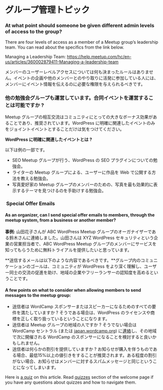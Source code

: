 <!--
# Group Management Topics
-->
# グループ管理トピック

### At what point should someone be given different admin levels of access to the group?

There are four levels of access as a member of a Meetup group’s leadership team. You can read about the specifics from the link below.

Managing a Leadership Team: https://help.meetup.com/hc/en-us/articles/360002879411-Managing-a-leadership-team

<!--
There are no set rules surrounding member user level access. This is a group decision. It is suggested that if you are actively involved with scheduling events and interacting with members, your role should allow you to connect with the members to keep them informed of your events.
-->
メンバーのユーザーレベルアクセスについては何も決まったルールはありません。イベントの企画や他のメンバーとのやり取りに活発に参加している人には、メンバーにイベント情報を伝えるのに必要な権限を与えられるべきです。


<!--
### I run a separate meetup group. Can I organize a joint meetup?
-->
### 他の勉強会グループも運営しています。合同イベントを運営することは可能ですか ?

<!--
Cross pollination of meetup groups is a huge community bonus that we encourage. We ask that you only schedule joint meetup events that specifically relate to WordPress.
-->
Meetup グループの相互交流はコミュニティにとっての大きなボーナス効果があることであり、推奨されています。WordPress に明確に関連したイベントのみをジョイントイベントとすることだけは気をつけてください。

<!--
**What is an event that is specifically relates to WordPress?**
-->
**WordPress に明確に関連したイベントとは ?**

<!--
Some examples:
-->
以下は例の一部です。

<!--
*   The SEO Meetup group might do a joint meetup on a WordPress specific SEO plugin.
*   Perhaps you have a Writers Meetup and you are looking to do an event that shows your users how to publish their work to the web.
*   Perhaps you have a Photography Meetup and you would like to help your members find a WordPress theme that displays their photos best.
-->
*   SEO Meetup グループが行う、WordPress の SEO プラグインについての勉強会。
*   ライターの Meetup グループによる、ユーザーに作品を Web で公開する方法を教える勉強会。
*   写真愛好家の Meetup グループのメンバーのための、写真を最も効果的に表示するテーマを見つけるのを手助けする勉強会。

###  Special Offer Emails

#### As an organizer, can I send special offer emails to members, through the meetup system, from a business or another member?

<!--
**Example Scenario:** Jane Apple contacted Cindy who is the meetup organizer of Cool City USA. Jane Apple is a sales rep for a business name Cool City WordPress Security. Jane wants to offer the group a free trial as way to get the word out about their service.
-->
**事例:** 山田花子さんが ABC WordPress Meetup グループのオーガナイザーである鈴木さんに連絡しました。山田さんは XYZ WordPress セキュリティという企業の営業担当者で、ABC WordPress Meetup グループのメンバーにサービスを知ってもらうために無料トライアルを提供したいと思っています。

<!--
**Emails sent to members should fall within this range:**
The goal of group communication should be to better the communities understanding of WordPress, help facilitate interaction between users and bring awareness to local businesses or freelancers.
-->
**送信するメールは以下のような内容であるべきです。**グループ内のコミュニケーションのゴールは、コミュニティが WordPress をより深く理解し、ユーザー同士の交流の促進を助け、地域の企業やフリーランサーの認知度を高めるということです。

#### A few points on what to consider when allowing members to send messages to the meetup group:

<!--
*   Does the sender giving the offer pass all the requirements needed to be a WordCamp sponsor or speaker? If so it means they meet expectations for how they treat the WordPress license and trademark.
*   Is the sender local to the meetup group? If not they may want to contact WordCamp central about being a sponsor at your city’s next WordCamp.
*   Is the sender offering a any discount? It is suggested that a minimum of 15% or more be given if the offer includes a purchase. Without a substantial discount, the email becomes another spam message to the members.
-->
*   送信者は WordCamp スポンサーまたはスピーカーになるためのすべての要件を満たしていますか ? そうである場合は、WordPress のライセンスや商標を正しく取り扱っているということになります。
*   送信者は Meetup グループの地域の人ですか ? そうでない場合は WordCamp セントラル (または [japan.wordcamp.org](https://japan.wordcamp.org/contact/)) に[連絡](https://central.wordcamp.org/contact-us/)し、その地域で次に開催される WordCamp のスポンサーになることを検討すると良いかもしれません。
*   送信者は何らかの割引を提供していますか ? お知らせが購入を伴うものである場合、最低15%以上の値引きをすることが推奨されます。ある程度の割引がない場合、お知らせはメンバーに対するスパムメッセージと同じということになってしまいます。

Here is [a quiz](https://wordpress.org/contributor-training/quiz/group-management-topics/) on this article. Read [quizzes](https://make.wordpress.org/community/handbook/meetup-organizer/welcome/#quizzes) section of the welcome page if you have any questions about quizzes and how to navigate them.

<!--
*   [To-do](# "To-do")
-->
